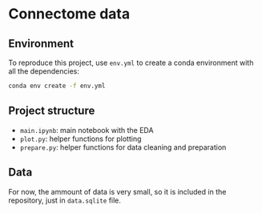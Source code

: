 # Connectome data

## Environment

To reproduce this project, use `env.yml` to create a conda environment with all the dependencies:

```bash
conda env create -f env.yml
```

## Project structure

- `main.ipynb`: main notebook with the EDA
- `plot.py`: helper functions for plotting
- `prepare.py`: helper functions for data cleaning and preparation

## Data

For now, the ammount of data is very small, so it is included in the repository, just in `data.sqlite` file.